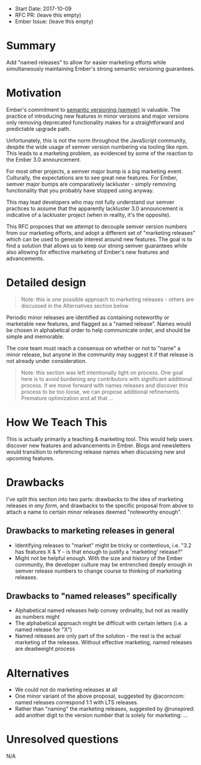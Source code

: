 - Start Date: 2017-10-09
- RFC PR: (leave this empty)
- Ember Issue: (leave this empty)

# Summary

Add "named releases" to allow for easier marketing efforts while simultaneously maintaining Ember's strong semantic versioning guarantees.

# Motivation

Ember's commitment to [semantic versioning (semver)](http://semver.org/) is valuable. The practice of introducing new features in minor versions and major versions only removing deprecated functionality makes for a straightforward and predictable upgrade path.

Unfortunately, this is not the norm throughout the JavaScript community, despite the wide usage of semver version numbering via tooling like npm. This leads to a marketing problem, as evidenced by some of the reaction to the Ember 3.0 announcement.

For most other projects, a semver major bump is a big marketing event. Culturally, the expectations are to see great new features. For Ember, semver major bumps are comparatively lackluster - simply removing functionality that you probably have stopped using anyway.

This may lead developers who may not fully understand our semver practices to assume that the apparently lackluster 3.0 announcement is indicative of a lackluster project (when in reality, it's the opposite).

This RFC proposes that we attempt to decouple semver version numbers from our marketing efforts, and adopt a different set of "marketing releases" which can be used to generate interest around new features. The goal is to find a solution that allows us to keep our strong semver guarantees while also allowing for effective marketing of Ember's new features and advancements.

# Detailed design

> Note: this is one possible approach to marketing releases - others are discussed in the Alternatives section below

Periodic minor releases are identified as containing noteworthy or marketable new features, and flagged as a "named release". Names would be chosen in alphabetical order to help communicate order, and should be simple and memorable.

The core team must reach a consensus on whether or not to "name" a minor release, but anyone in the community may suggest it if that release is not already under consideration.

> Note: this section was left intentionally light on process. One goal here is to avoid burdening any contributors with significant additional process. If we move forward with names releases and discover this process to be too loose, we can propose additional refinements. Premature optimization and all that ...

# How We Teach This

This is actually primarily a teaching & marketing tool. This would help users discover new features and advancements in Ember. Blogs and newsletters would transition to referencing release names when discussing new and upcoming features.

# Drawbacks

I've split this section into two parts: drawbacks to the idea of marketing releases _in any form_, and drawbacks to the specific proposal from above to attach a name to certain minor releases deemed "noteworthy enough".

## Drawbacks to marketing releases in general

* Identifying releases to "market" might be tricky or contentious, i.e. "3.2 has features X & Y - is that enough to justify a 'marketing' release?"
* Might not be helpful enough. With the size and history of the Ember community, the developer culture may be entrenched deeply enough in semver release numbers to change course to thinking of marketing releases.

## Drawbacks to "named releases" specifically

* Alphabetical named releases help convey ordinality, but not as readily as numbers might
* The alphabetical approach might be difficult with certain letters (i.e. a named release for "X")
* Named releases are only part of the solution - the rest is the actual marketing of the releases. Without effective marketing, named releases are deadweight process

# Alternatives

* We could not do marketing releases at all
* One minor variant of the above proposal, suggested by @acorncom: named releases correspond 1:1 with LTS releases.
* Rather than "naming" the marketing releases, suggested by @runspired: add another digit to the version number that is solely for marketing: <Marketing>.<Major>.<Minor>.<Patch>

# Unresolved questions

N/A